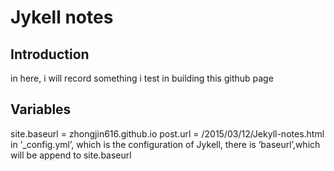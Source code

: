 Jykell notes
============

Introduction
-------------
in here, i will record something i test in building this github page

Variables
----------
site.baseurl = zhongjin616.github.io
post.url = /2015/03/12/Jekyll-notes.html
in ‘_config.yml’, which is the configuration of Jykell, there is ‘baseurl’,which will be 
append to site.baseurl 


